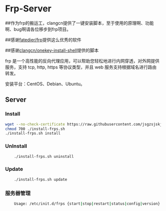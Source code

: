 Frp-Server
===========
##作为frp的搬运工，clangcn提供了一键安装脚本，至于使用的原理啊、功能啊、bug啊请各位移步到frp项目。


##感谢[fatedier/frp](https://github.com/fatedier/frp)提供这么优秀的软件

##感谢[clangcn/onekey-install-shell](https://github.com/clangcn/onekey-install-shell/tree/master/frps)提供的脚本

frp 是一个高性能的反向代理应用，可以帮助您轻松地进行内网穿透，对外网提供服务，支持 tcp, http, https 等协议类型，并且 web 服务支持根据域名进行路由转发。

安装平台：CentOS、Debian、Ubuntu。


Server
------

### Install

```Bash
wget --no-check-certificate https://raw.githubusercontent.com/jsgzsjskj/Frps-install/master/frps/install-frps.sh -O ./install-frps.sh
chmod 700 ./install-frps.sh
./install-frps.sh install
```

### UnInstall
```Bash
    ./install-frps.sh uninstall
```
### Update
```Bash
    ./install-frps.sh update
```
### 服务器管理
```Bash
    Usage: /etc/init.d/frps {start|stop|restart|status|config|version}
```

